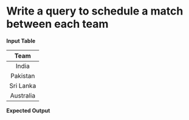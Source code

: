 # Write a query to schedule a match between each team

**Input Table**

|   Team    |
|:---------:|
|   India   |
|  Pakistan  |
|  Sri Lanka |
| Australia  |


**Expected Output**






